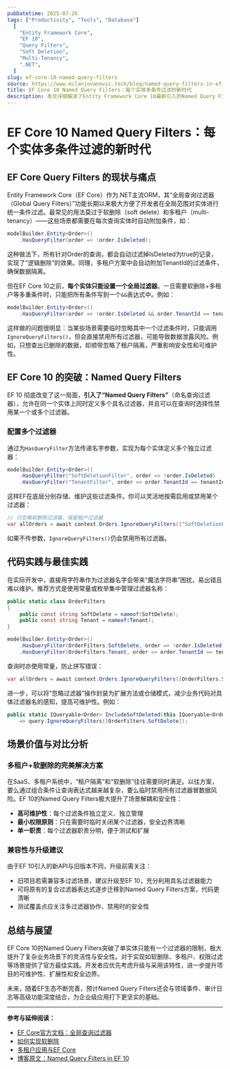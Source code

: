 ```yaml
---
pubDatetime: 2025-07-26
tags: ["Productivity", "Tools", "Database"]
  [
    "Entity Framework Core",
    "EF 10",
    "Query Filters",
    "Soft Deletion",
    "Multi-Tenancy",
    ".NET",
  ]
slug: ef-core-10-named-query-filters
source: https://www.milanjovanovic.tech/blog/named-query-filters-in-ef-10-multiple-query-filters-per-entity
title: EF Core 10 Named Query Filters：每个实体多条件过滤的新时代
description: 本文详细解读了Entity Framework Core 10最新引入的Named Query Filters特性，展示如何为每个实体配置多个独立过滤器，并结合实际场景分析多过滤器对软删除、多租户等复杂需求的价值与实践技巧。
---
```


# EF Core 10 Named Query Filters：每个实体多条件过滤的新时代

## EF Core Query Filters 的现状与痛点

Entity Framework Core（EF Core）作为.NET主流ORM，其“全局查询过滤器（Global Query Filters）”功能长期以来极大方便了开发者在全局范围对实体进行统一条件过滤。最常见的用法莫过于软删除（soft delete）和多租户（multi-tenancy）——这些场景都需要在每次查询实体时自动附加条件，如：

```csharp
modelBuilder.Entity<Order>()
    .HasQueryFilter(order => !order.IsDeleted);
```

这种做法下，所有针对Order的查询，都会自动过滤掉IsDeleted为true的记录，实现了“逻辑删除”的效果。同理，多租户方案中会自动附加TenantId的过滤条件，确保数据隔离。

但在EF Core 10之前，**每个实体只能设置一个全局过滤器**。一旦需要软删除+多租户等多重条件时，只能把所有条件写到一个`&&`表达式中。例如：

```csharp
modelBuilder.Entity<Order>()
    .HasQueryFilter(order => !order.IsDeleted && order.TenantId == tenantId);
```

这样做的问题很明显：当某些场景需要临时忽略其中一个过滤条件时，只能调用`IgnoreQueryFilters()`，但会直接禁用所有过滤器，可能导致数据泄露风险。例如，只想查出已删除的数据，却顺带忽略了租户隔离，严重影响安全性和可维护性。

## EF Core 10 的突破：Named Query Filters

EF 10 彻底改变了这一局面，**引入了“Named Query Filters”**（命名查询过滤器），允许在同一个实体上同时定义多个具名过滤器，并且可以在查询时选择性禁用某一个或多个过滤器。

### 配置多个过滤器

通过为`HasQueryFilter`方法传递名字参数，实现为每个实体定义多个独立过滤器：

```csharp
modelBuilder.Entity<Order>()
    .HasQueryFilter("SoftDeletionFilter", order => !order.IsDeleted)
    .HasQueryFilter("TenantFilter", order => order.TenantId == tenantId);
```

这样EF在底层分别存储、维护这些过滤条件。你可以灵活地按需启用或禁用某个过滤器：

```csharp
// 只忽略软删除过滤器，保留租户过滤器
var allOrders = await context.Orders.IgnoreQueryFilters(["SoftDeletionFilter"]).ToListAsync();
```

如果不传参数，`IgnoreQueryFilters()`仍会禁用所有过滤器。

## 代码实践与最佳实践

在实际开发中，直接用字符串作为过滤器名字会带来“魔法字符串”困扰，易出错且难以维护。推荐方式是使用常量或枚举集中管理过滤器名称：

```csharp
public static class OrderFilters
{
    public const string SoftDelete = nameof(SoftDelete);
    public const string Tenant = nameof(Tenant);
}

modelBuilder.Entity<Order>()
    .HasQueryFilter(OrderFilters.SoftDelete, order => !order.IsDeleted)
    .HasQueryFilter(OrderFilters.Tenant, order => order.TenantId == tenantId);
```

查询时亦使用常量，防止拼写错误：

```csharp
var allOrders = await context.Orders.IgnoreQueryFilters([OrderFilters.SoftDelete]).ToListAsync();
```

进一步，可以将“忽略过滤器”操作封装为扩展方法或仓储模式，减少业务代码对具体过滤器名的感知，提高可维护性。例如：

```csharp
public static IQueryable<Order> IncludeSoftDeleted(this IQueryable<Order> query)
    => query.IgnoreQueryFilters([OrderFilters.SoftDelete]);
```

## 场景价值与对比分析

### 多租户+软删除的完美解决方案

在SaaS、多租户系统中，“租户隔离”和“软删除”往往需要同时满足。以往方案，要么通过组合条件让查询表达式越来越复杂，要么临时禁用所有过滤器冒数据风险。EF 10的Named Query Filters极大提升了场景解耦和安全性：

- **高可维护性**：每个过滤条件独立定义、独立管理
- **最小权限原则**：只在需要时临时关闭某个过滤器，安全边界清晰
- **单一职责**：每个过滤器职责分明，便于测试和扩展

### 兼容性与升级建议

由于EF 10引入的新API与旧版本不同，升级前需关注：

- 旧项目若需兼容多过滤场景，建议升级至EF 10，充分利用具名过滤器能力
- 可将原有的复合过滤器表达式逐步迁移到Named Query Filters方案，代码更清晰
- 测试覆盖点应关注多过滤器协作、禁用时的安全性

## 总结与展望

EF Core 10的Named Query Filters突破了单实体只能有一个过滤器的限制，极大提升了复杂业务场景下的灵活性与安全性。对于实现如软删除、多租户、权限过滤等场景提供了官方最佳实践。开发者应优先考虑升级与采用该特性，进一步提升项目的可维护性、扩展性和安全边界。

未来，随着EF生态不断完善，预计Named Query Filters还会与领域事件、审计日志等高级功能深度结合，为企业级应用打下更坚实的基础。

---

**参考与延伸阅读：**

- [EF Core官方文档：全局查询过滤器](https://learn.microsoft.com/en-us/ef/core/querying/filters)
- [如何实现软删除](https://www.milanjovanovic.tech/blog/implementing-soft-delete-with-ef-core)
- [多租户应用与EF Core](https://www.milanjovanovic.tech/blog/multi-tenant-applications-with-ef-core)
- [博客原文：Named Query Filters in EF 10](https://www.milanjovanovic.tech/blog/named-query-filters-in-ef-10-multiple-query-filters-per-entity)
